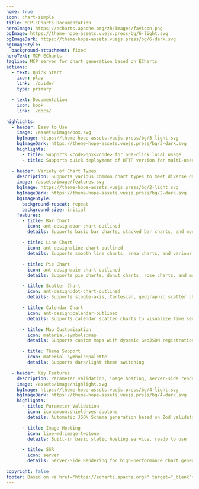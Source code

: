 ```yaml
---
home: true
icon: chart-simple
title: MCP-ECharts Documentation
heroImage: https://echarts.apache.org/zh/images/favicon.png
bgImage: https://theme-hope-assets.vuejs.press/bg/6-light.svg
bgImageDark: https://theme-hope-assets.vuejs.press/bg/6-dark.svg
bgImageStyle:
  background-attachment: fixed
heroText: MCP-ECharts
tagline: MCP server for chart generation based on ECharts
actions:
  - text: Quick Start
    icon: play
    link: ./guide/
    type: primary

  - text: Documentation
    icon: book
    link: ./docs/

highlights:
  - header: Easy to Use
    image: /assets/image/box.svg
    bgImage: https://theme-hope-assets.vuejs.press/bg/3-light.svg
    bgImageDark: https://theme-hope-assets.vuejs.press/bg/3-dark.svg
    highlights:
      - title: Supports <code>npx</code> for one-click local usage
      - title: Supports quick deployment of HTTP version for multi-user needs

  - header: Variety of Chart Types
    description: Supports various common chart types to meet diverse data visualization needs
    image: /assets/image/features.svg
    bgImage: https://theme-hope-assets.vuejs.press/bg/2-light.svg
    bgImageDark: https://theme-hope-assets.vuejs.press/bg/2-dark.svg
    bgImageStyle:
      background-repeat: repeat
      background-size: initial
    features:
      - title: Bar Chart
        icon: ant-design:bar-chart-outlined
        details: Supports basic bar charts, stacked bar charts, and more styles

      - title: Line Chart
        icon: ant-design:line-chart-outlined
        details: Supports smooth line charts, area charts, and various configurations

      - title: Pie Chart
        icon: ant-design:pie-chart-outlined
        details: Supports pie charts, donut charts, rose charts, and more styles

      - title: Scatter Chart
        icon: ant-design:dot-chart-outlined
        details: Supports single-axis, Cartesian, geographic scatter charts, and more coordinate systems

      - title: Calendar Chart
        icon: ant-design:calendar-outlined
        details: Supports calendar scatter charts to visualize time series data

      - title: Map Customization
        icon: material-symbols:map
        details: Supports custom maps with dynamic GeoJSON registration

      - title: Theme Support
        icon: material-symbols:palette
        details: Supports dark/light theme switching

  - header: Key Features
    description: Parameter validation, image hosting, server-side rendering
    image: /assets/image/highlight.svg
    bgImage: https://theme-hope-assets.vuejs.press/bg/4-light.svg
    bgImageDark: https://theme-hope-assets.vuejs.press/bg/4-dark.svg
    highlights:
      - title: Parameter Validation
        icon: iconamoon:shield-yes-duotone
        details: Automatic JSON Schema generation based on Zod validation

      - title: Image Hosting
        icon: line-md:image-twotone
        details: Built-in basic static hosting service, ready to use

      - title: SSR
        icon: server
        details: Server-Side Rendering for high-performance chart generation

copyright: false
footer: Based on <a href="https://echarts.apache.org/" target="_blank">Apache ECharts</a> | Apache-2.0 Licensed
---
```

